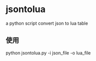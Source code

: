 # jsontolua
a python script convert json to lua table

## 使用
python jsontolua.py -i json_file -o lua_file



